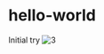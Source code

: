 # hello-world
Initial try
![3](https://user-images.githubusercontent.com/42273115/129090943-88735de1-2e71-440c-8aac-b233e61fe748.jpg)
